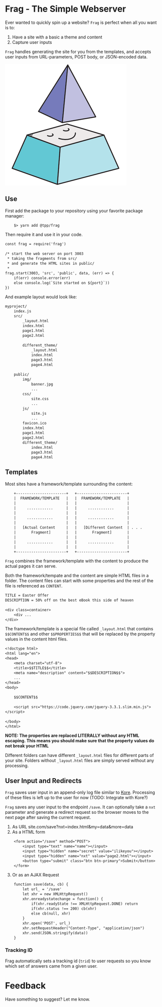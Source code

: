 # Frag - The Simple Webserver

Ever wanted to quickly spin up a website? `Frag` is perfect when all you
want is to:

1. Have a site with a basic a theme and content
2. Capture user inputs

`Frag` handles generating the site for you from the templates, and
accepts user inputs from URL-parameters, POST body, or JSON-encoded
data.

![frag icon](frag.png)


## Use

First add the package to your repository using your favorite package
manager:

        $> yarn add @tpp/frag


Then require it and use it in your code.

```
const frag = require('frag')

/* start the web server on port 3003
 * taking the fragments from src/
 * and generate the HTML sites in public/
 *
frag.start(3003, 'src', 'public', data, (err) => {
    if(err) console.error(err)
    else console.log(`Site started on ${port}`))
})
```

And example layout would look like:

```
myproject/
    index.js
    src/
        _layout.html
        index.html
        page1.html
        page2.html

        different_theme/
            _layout.html
            index.html
            page3.html
            page4.html

    public/
        img/
            banner.jpg
            ...
        css/
            site.css
            ...
        js/
            site.js
            ...
        favicon.ico
        index.html
        page1.html
        page2.html
        different_theme/
            index.html
            page3.html
            page4.html
```



## Templates
Most sites have a framework/template surrounding the content:

```
    +-----------------------+   +-----------------------+
    |  FRAMEWORK/TEMPLATE   |   |  FRAMEWORK/TEMPLATE   |
    |                       |   |                       |
    |     ............      |   |     ............      |
    |                       |   |                       |
    |     ............      |   |     ............      |
    |                       |   |                       |
    |   [Actual Content     |   |   [Different Content  | . . .
    |       Fragment]       |   |       Fragment]       |
    |                       |   |                       |
    |     ............      |   |     ............      |
    |                       |   |                       |
    +-----------------------+   +-----------------------+
```

`Frag` combines the framework/template with the content to produce the
actual pages it can serve.

Both the framework/tempate and the content are simple HTML files in a
folder. The content files can start with some properties and the rest of
the file is referenced as `CONTENT`.

```
TITLE = Easter Offer
DESCRIPTION = 50% off on the best eBook this side of heaven

<div class=container>
    <div ...
</div>
```

The framework/template is a special file called
`_layout.html` that contains `$$CONTENT$$` and other `$$PROPERTIES$$`
that will be replaced by the property values in the content html files.

```
<!doctype html>
<html lang="en">
<head>
    <meta charset="utf-8">
    <title>$$TITLE$$</title>
    <meta name="description" content="$$DESCRIPTION$$">
    ...
</head>
<body>

    $$CONTENT$$

    <script src="https://code.jquery.com/jquery-3.3.1.slim.min.js"></script>

</body>
</html>
```

**NOTE: The properties are replaced LITERALLY without any HTML escaping.
This means you should make sure that the property values do not break
your HTML**

Different folders can have different `_layout.html` files for different
parts of your site. Folders without `_layout.html` files are simply
served without any processing.


## User Input and Redirects

`Frag` saves user input in an append-only log file similar to
[Kore](https://www.npmjs.com/package/koredb). Processing of these files
is left up to the user for now (TODO: Integrate with Kore?)

`Frag` saves any user input to the endpoint `/save`. It can optionally
take a `nxt` parameter and generate a redirect request so the browser
moves to the next page after saving the current request.

1. As URL
        site.com/save?nxt=index.html&my=data&more=data
2. As a HTML form
```
    <form action="/save" method="POST">
        <input type="text" name="name"></input>
        <input type="hidden" name="secret" value="ilikeyou"></input>
        <input type="hidden" name="nxt" value="page2.html"></input>
        <button type="submit" class="btn btn-primary">Submit</button>
    </form>
```
3. Or as an AJAX Request
```
    function save(data, cb) {
        let url_ = '/save'
        let xhr = new XMLHttpRequest()
        xhr.onreadystatechange = function() {
            if(xhr.readyState !== XMLHttpRequest.DONE) return
            if(xhr.status !== 200) cb(xhr)
            else cb(null, xhr)
        }
        xhr.open('POST', url_)
        xhr.setRequestHeader("Content-Type", "application/json")
        xhr.send(JSON.stringify(data))
    }
```


### Tracking ID
Frag automatically sets a tracking id (`trid`) to user requests so you
know which set of answers came from a given user.

# Feedback
Have something to suggest? Let me know.

